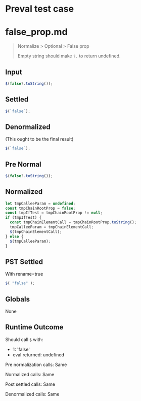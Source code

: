 # Preval test case

# false_prop.md

> Normalize > Optional > False prop
>
> Empty string should make `?.` to return undefined.

## Input

`````js filename=intro
$(false?.toString());
`````

## Settled


`````js filename=intro
$(`false`);
`````

## Denormalized
(This ought to be the final result)

`````js filename=intro
$(`false`);
`````

## Pre Normal


`````js filename=intro
$(false?.toString());
`````

## Normalized


`````js filename=intro
let tmpCalleeParam = undefined;
const tmpChainRootProp = false;
const tmpIfTest = tmpChainRootProp != null;
if (tmpIfTest) {
  const tmpChainElementCall = tmpChainRootProp.toString();
  tmpCalleeParam = tmpChainElementCall;
  $(tmpChainElementCall);
} else {
  $(tmpCalleeParam);
}
`````

## PST Settled
With rename=true

`````js filename=intro
$( "false" );
`````

## Globals

None

## Runtime Outcome

Should call `$` with:
 - 1: 'false'
 - eval returned: undefined

Pre normalization calls: Same

Normalized calls: Same

Post settled calls: Same

Denormalized calls: Same
